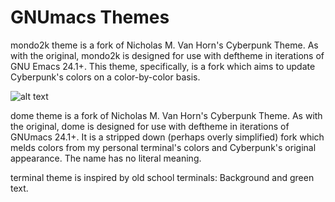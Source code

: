 # GNUmacs Themes

mondo2k theme is a fork of Nicholas M. Van Horn's Cyberpunk Theme. As with the original, mondo2k is designed for use with deftheme in iterations of GNU Emacs 24.1+. This theme, specifically, is a fork which aims to update Cyberpunk's colors on a color-by-color basis.

![alt text](https://raw.githubusercontent.com/wuz352/mondo2k-theme/master/mondo2k.png)

dome theme is a fork of Nicholas M. Van Horn's Cyberpunk Theme. As with the original, dome is designed for use with deftheme in iterations of GNUmacs 24.1+. It is a stripped down (perhaps overly simplified) fork which melds colors from my personal terminal's colors and Cyberpunk's original appearance. The name has no literal meaning.

terminal theme is inspired by old school terminals: Background and green text.
